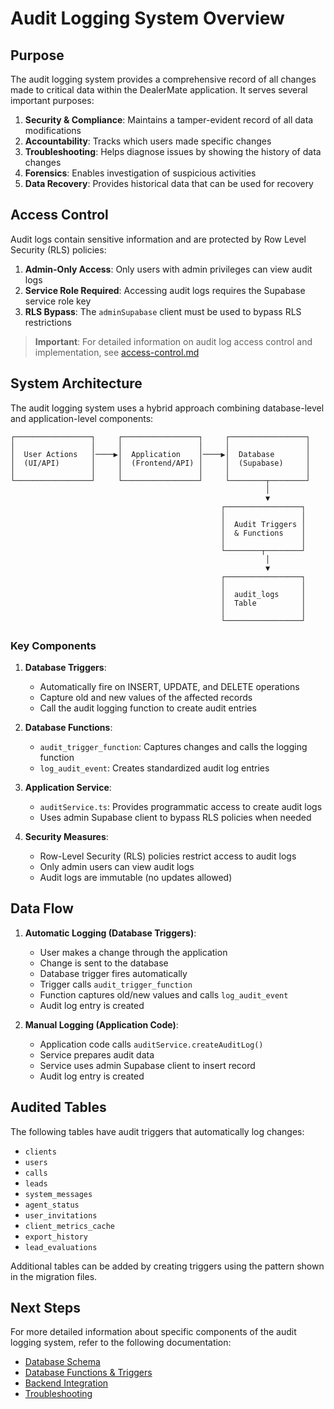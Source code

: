 # Audit Logging System Overview

## Purpose

The audit logging system provides a comprehensive record of all changes made to critical data within the DealerMate application. It serves several important purposes:

1. **Security & Compliance**: Maintains a tamper-evident record of all data modifications
2. **Accountability**: Tracks which users made specific changes
3. **Troubleshooting**: Helps diagnose issues by showing the history of data changes
4. **Forensics**: Enables investigation of suspicious activities
5. **Data Recovery**: Provides historical data that can be used for recovery

## Access Control

Audit logs contain sensitive information and are protected by Row Level Security (RLS) policies:

1. **Admin-Only Access**: Only users with admin privileges can view audit logs
2. **Service Role Required**: Accessing audit logs requires the Supabase service role key
3. **RLS Bypass**: The `adminSupabase` client must be used to bypass RLS restrictions

> **Important**: For detailed information on audit log access control and implementation, see [access-control.md](./access-control.md)

## System Architecture

The audit logging system uses a hybrid approach combining database-level and application-level components:

```
┌─────────────────┐     ┌─────────────────┐     ┌─────────────────┐
│                 │     │                 │     │                 │
│  User Actions   │────▶│  Application    │────▶│  Database       │
│  (UI/API)       │     │  (Frontend/API) │     │  (Supabase)     │
│                 │     │                 │     │                 │
└─────────────────┘     └─────────────────┘     └────────┬────────┘
                                                         │
                                                         ▼
                                               ┌─────────────────┐
                                               │                 │
                                               │  Audit Triggers │
                                               │  & Functions    │
                                               │                 │
                                               └────────┬────────┘
                                                         │
                                                         ▼
                                               ┌─────────────────┐
                                               │                 │
                                               │  audit_logs     │
                                               │  Table          │
                                               │                 │
                                               └─────────────────┘
```

### Key Components

1. **Database Triggers**:
   - Automatically fire on INSERT, UPDATE, and DELETE operations
   - Capture old and new values of the affected records
   - Call the audit logging function to create audit entries

2. **Database Functions**:
   - `audit_trigger_function`: Captures changes and calls the logging function
   - `log_audit_event`: Creates standardized audit log entries

3. **Application Service**:
   - `auditService.ts`: Provides programmatic access to create audit logs
   - Uses admin Supabase client to bypass RLS policies when needed

4. **Security Measures**:
   - Row-Level Security (RLS) policies restrict access to audit logs
   - Only admin users can view audit logs
   - Audit logs are immutable (no updates allowed)

## Data Flow

1. **Automatic Logging (Database Triggers)**:
   - User makes a change through the application
   - Change is sent to the database
   - Database trigger fires automatically
   - Trigger calls `audit_trigger_function`
   - Function captures old/new values and calls `log_audit_event`
   - Audit log entry is created

2. **Manual Logging (Application Code)**:
   - Application code calls `auditService.createAuditLog()`
   - Service prepares audit data
   - Service uses admin Supabase client to insert record
   - Audit log entry is created

## Audited Tables

The following tables have audit triggers that automatically log changes:

- `clients`
- `users`
- `calls`
- `leads`
- `system_messages`
- `agent_status`
- `user_invitations`
- `client_metrics_cache`
- `export_history`
- `lead_evaluations`

Additional tables can be added by creating triggers using the pattern shown in the migration files.

## Next Steps

For more detailed information about specific components of the audit logging system, refer to the following documentation:

- [Database Schema](./database-schema.md)
- [Database Functions & Triggers](./database-functions.md)
- [Backend Integration](./backend-integration.md)
- [Troubleshooting](./troubleshooting.md)
